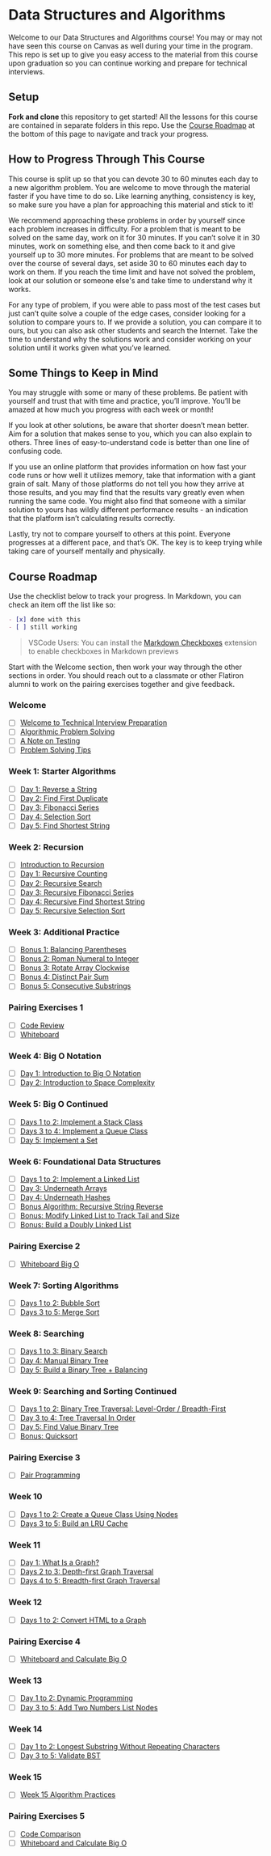 # Data Structures and Algorithms

Welcome to our Data Structures and Algorithms course! You may or may not have
seen this course on Canvas as well during your time in the program. This repo
is set up to give you easy access to the material from this course upon graduation
so you can continue working and prepare for technical interviews.

## Setup

**Fork and clone** this repository to get started! All the lessons for this
course are contained in separate folders in this repo. Use the
[Course Roadmap](#course-roadmap) at the bottom of this page to navigate and
track your progress.

## How to Progress Through This Course

This course is split up so that you can devote 30 to 60 minutes each day to a
new algorithm problem. You are welcome to move through the material faster if
you have time to do so. Like learning anything, consistency is key, so make sure
you have a plan for approaching this material and stick to it!

We recommend approaching these problems in order by yourself since each problem
increases in difficulty. For a problem that is meant to be solved on the same
day, work on it for 30 minutes. If you can’t solve it in 30 minutes, work on
something else, and then come back to it and give yourself up to 30 more
minutes. For problems that are meant to be solved over the course of several
days, set aside 30 to 60 minutes each day to work on them. If you reach the time
limit and have not solved the problem, look at our solution or someone else's
and take time to understand why it works.

For any type of problem, if you were able to pass most of the test cases but
just can’t quite solve a couple of the edge cases, consider looking for a
solution to compare yours to. If we provide a solution, you can compare it to
ours, but you can also ask other students and search the Internet. Take the time
to understand why the solutions work and consider working on your solution until
it works given what you’ve learned.

## Some Things to Keep in Mind

You may struggle with some or many of these problems. Be patient with yourself
and trust that with time and practice, you’ll improve. You’ll be amazed at how
much you progress with each week or month!

If you look at other solutions, be aware that shorter doesn’t mean better. Aim
for a solution that makes sense to you, which you can also explain to others.
Three lines of easy-to-understand code is better than one line of confusing
code.

If you use an online platform that provides information on how fast your code
runs or how well it utilizes memory, take that information with a giant grain of
salt. Many of those platforms do not tell you how they arrive at those results,
and you may find that the results vary greatly even when running the same code.
You might also find that someone with a similar solution to yours has wildly
different performance results - an indication that the platform isn’t
calculating results correctly.

Lastly, try not to compare yourself to others at this point. Everyone progresses
at a different pace, and that’s OK. The key is to keep trying while taking care
of yourself mentally and physically.

## Course Roadmap

Use the checklist below to track your progress. In Markdown, you can check
an item off the list like so:

```md
- [x] done with this
- [ ] still working
```

> VSCode Users: You can install the
> [Markdown Checkboxes](https://marketplace.visualstudio.com/items?itemName=bierner.markdown-checkbox)
> extension to enable checkboxes in Markdown previews

Start with the Welcome section, then work your way through the other sections in
order. You should reach out to a classmate or other Flatiron alumni to work on
the pairing exercises together and give feedback.

### Welcome

- [ ] [Welcome to Technical Interview Preparation](./00-welcome/00-welcome-to-technical-interview-preparation)
- [ ] [Algorithmic Problem Solving](./00-welcome/01-algorithmic-problem-solving)
- [ ] [A Note on Testing](./00-welcome/02-a-note-on-testing)
- [ ] [Problem Solving Tips](./00-welcome/03-problem-solving-tips)

### Week 1: Starter Algorithms

- [ ] [Day 1: Reverse a String](./01-week-1--starter-algorithms/00-day-1--reverse-a-string)
- [ ] [Day 2: Find First Duplicate](./01-week-1--starter-algorithms/01-day-2--find-first-duplicate)
- [ ] [Day 3: Fibonacci Series](./01-week-1--starter-algorithms/02-day-3--fibonacci-series)
- [ ] [Day 4: Selection Sort](./01-week-1--starter-algorithms/03-day-4--selection-sort)
- [ ] [Day 5: Find Shortest String](./01-week-1--starter-algorithms/04-day-5--find-shortest-string)

### Week 2: Recursion

- [ ] [Introduction to Recursion](./02-week-2--recursion/00-introduction-to-recursion)
- [ ] [Day 1: Recursive Counting](./02-week-2--recursion/01-day-1--recursive-counting)
- [ ] [Day 2: Recursive Search](./02-week-2--recursion/02-day-2--recursive-search)
- [ ] [Day 3: Recursive Fibonacci Series](./02-week-2--recursion/03-day-3--recursive-fibonacci-series)
- [ ] [Day 4: Recursive Find Shortest String](./02-week-2--recursion/04-day-4--recursive-find-shortest-string)
- [ ] [Day 5: Recursive Selection Sort](./02-week-2--recursion/05-day-5--recursive-selection-sort)

### Week 3: Additional Practice

- [ ] [Bonus 1: Balancing Parentheses](./03-week-3--additional-practice/00-bonus-1--balancing-parenetheses)
- [ ] [Bonus 2: Roman Numeral to Integer](./03-week-3--additional-practice/01-bonus-2--roman-numeral-to-integer)
- [ ] [Bonus 3: Rotate Array Clockwise](./03-week-3--additional-practice/02-bonus-3--rotate-array-clockwise)
- [ ] [Bonus 4: Distinct Pair Sum](./03-week-3--additional-practice/03-bonus-4--distinct-pair-sum)
- [ ] [Bonus 5: Consecutive Substrings](./03-week-3--additional-practice/04-bonus-5--consecutive-substrings)

### Pairing Exercises 1

- [ ] [Code Review](./04-pairing-exercises-1/00-code-review)
- [ ] [Whiteboard](./04-pairing-exercises-1/01-whiteboard)

### Week 4: Big O Notation

- [ ] [Day 1: Introduction to Big O Notation](./05-week-4--big-o-notation/00-day-1--introduction-to-big-o-notation)
- [ ] [Day 2: Introduction to Space Complexity](./05-week-4--big-o-notation/01-day-2--introduction-to-space-complexity)

### Week 5: Big O Continued

- [ ] [Days 1 to 2: Implement a Stack Class](./06-week-5--big-o-continued/00-days-1-to-2--implement-a-stack-class)
- [ ] [Days 3 to 4: Implement a Queue Class](./06-week-5--big-o-continued/01-days-3-to-4--implement-a-queue-class)
- [ ] [Day 5: Implement a Set](./06-week-5--big-o-continued/02-day-5--implement-a-set)

### Week 6: Foundational Data Structures

- [ ] [Days 1 to 2: Implement a Linked List](./07-week-6--foundational-data-structures/00-days-1-to-2--implement-a-linked-list)
- [ ] [Day 3: Underneath Arrays](./07-week-6--foundational-data-structures/01-day-3--underneath-arrays)
- [ ] [Day 4: Underneath Hashes](./07-week-6--foundational-data-structures/02-day-4--underneath-hashes)
- [ ] [Bonus Algorithm: Recursive String Reverse](./07-week-6--foundational-data-structures/03-bonus-algorithm--recursive-string-reverse)
- [ ] [Bonus: Modify Linked List to Track Tail and Size](./07-week-6--foundational-data-structures/04-bonus--modify-linked-list-to-track-tail-and-size)
- [ ] [Bonus: Build a Doubly Linked List](./07-week-6--foundational-data-structures/05-bonus--build-a-doubly-linked-list)

### Pairing Exercise 2

- [ ] [Whiteboard Big O](./08-pairing-exercise-2/00-whiteboard-big-o)

### Week 7: Sorting Algorithms

- [ ] [Days 1 to 2: Bubble Sort](./09-week-7--sorting-algorithms/00-days-1-to-2--bubble-sort)
- [ ] [Days 3 to 5: Merge Sort](./09-week-7--sorting-algorithms/01-days-3-to-5--merge-sort)

### Week 8: Searching

- [ ] [Days 1 to 3: Binary Search](./10-week-8--searching/00-days-1-to-3--binary-search)
- [ ] [Day 4: Manual Binary Tree](./10-week-8--searching/01-day-4--manual-binary-tree)
- [ ] [Day 5: Build a Binary Tree + Balancing](./10-week-8--searching/02-day-5--build-a-binary-tree---balancing)

### Week 9: Searching and Sorting Continued

- [ ] [Days 1 to 2: Binary Tree Traversal: Level-Order / Breadth-First](./11-week-9--searching-and-sorting-continued/00-days-1-to-2--binary-tree-traversal--level-order---breadth-first)
- [ ] [Day 3 to 4: Tree Traversal In Order](./11-week-9--searching-and-sorting-continued/01-day-3-to-4--tree-traversal-in-order)
- [ ] [Day 5: Find Value Binary Tree](./11-week-9--searching-and-sorting-continued/02-day-5--find-value-binary-tree)
- [ ] [Bonus: Quicksort](./11-week-9--searching-and-sorting-continued/03-bonus--quicksort)

### Pairing Exercise 3

- [ ] [Pair Programming](./12-pairing-exercise-3/00-pair-programming)

### Week 10

- [ ] [Days 1 to 2: Create a Queue Class Using Nodes](./13-week-10/00-days-1-to-2--create-a-queue-class-using-nodes)
- [ ] [Days 3 to 5: Build an LRU Cache](./13-week-10/01-days-3-to-5--build-an-lru-cache)

### Week 11

- [ ] [Day 1: What Is a Graph?](./14-week-11/00-day-1--what-is-a-graph-)
- [ ] [Days 2 to 3: Depth-first Graph Traversal](./14-week-11/01-days-2-to-3--depth-first-graph-traversal)
- [ ] [Days 4 to 5: Breadth-first Graph Traversal](./14-week-11/02-days-4-to-5--breadth-first-graph-traversal)

### Week 12

- [ ] [Days 1 to 2: Convert HTML to a Graph](./15-week-12/00-days-1-to-2--convert-html-to-a-graph)

### Pairing Exercise 4

- [ ] [Whiteboard and Calculate Big O](./16-pairing-exercise-4/00-whiteboard-and-calculate-big-o)

### Week 13

- [ ] [Day 1 to 2: Dynamic Programming](./17-week-13/00-day-1-to-2--dynamic-programming)
- [ ] [Day 3 to 5: Add Two Numbers List Nodes](./17-week-13/01-day-3-to-5--add-two-numbers-list-nodes)

### Week 14

- [ ] [Day 1 to 2: Longest Substring Without Repeating Characters](./18-week-14/00-day-1-to-2--longest-substring-without-repeating-characters)
- [ ] [Day 3 to 5: Validate BST](./18-week-14/01-day-3-to-5--validate-bst)

### Week 15

- [ ] [Week 15 Algorithm Practices](./19-week-15/00-week-15-algo-practices)

### Pairing Exercises 5

- [ ] [Code Comparison](./20-pairing-exercises-5/00-code-comparison)
- [ ] [Whiteboard and Calculate Big O](./20-pairing-exercises-5/01-whiteboard-and-calculate-big-o)
